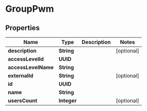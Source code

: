 

# GroupPwm


## Properties

| Name | Type | Description | Notes |
|------------ | ------------- | ------------- | -------------|
|**description** | **String** |  |  [optional] |
|**accessLevelId** | **UUID** |  |  |
|**accessLevelName** | **String** |  |  |
|**externalId** | **String** |  |  [optional] |
|**id** | **UUID** |  |  |
|**name** | **String** |  |  |
|**usersCount** | **Integer** |  |  [optional] |



